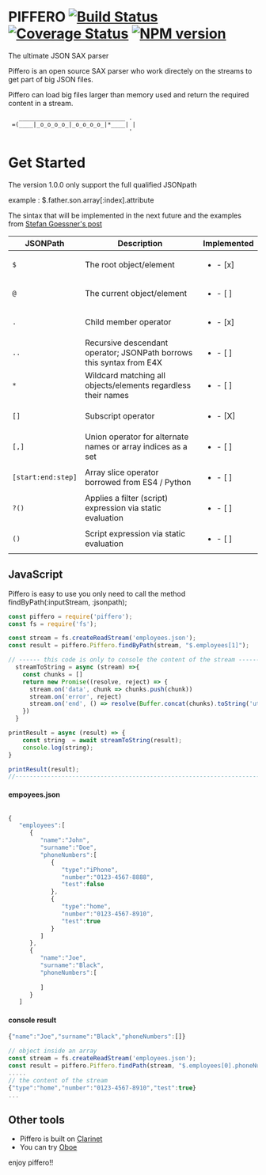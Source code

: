 # PIFFERO  [![Build Status](https://travis-ci.com/gfiorentino/piffero.svg?branch=master)](https://travis-ci.com/github/gfiorentino/piffero) [![Coverage Status](https://coveralls.io/repos/github/gfiorentino/piffero/badge.svg?branch=master)](https://coveralls.io/github/gfiorentino/piffero?branch=master) [![NPM version](https://img.shields.io/npm/v/piffero.svg)](https://www.npmjs.com/package/piffero)
The ultimate JSON SAX parser 

Piffero is an open source SAX parser who work directely on the streams to get part of big JSON files.

Piffero can load big files larger than memory used and return the required content in a stream.

 ``` 
    ______________________________ . 
  =(____|_o_o_o_o_|_o_o_o_o_|*____| |
                                   '
 ```
# Get Started

The version 1.0.0 only support the full qualified JSONpath

example : $.father.son.array[:index].attribute

The sintax that will be implemented in the next future and the examples from [Stefan Goessner's post](http://goessner.net/articles/JsonPath/) 

JSONPath         | Description                              |Implemented
-----------------|------------------------------------------|-----------------|
`$`               | The root object/element                 |<ul><li>- [x] </li></ul>
`@`                | The current object/element             |<ul><li>- [ ] </li></ul>
`.`                | Child member operator                  |<ul><li>- [x] </li></ul>
`..`	         | Recursive descendant operator; JSONPath borrows this syntax from E4X |<ul><li>- [ ] </li></ul>
`*`	         | Wildcard matching all objects/elements regardless their names |<ul><li>- [ ] </li></ul>
`[]`	         | Subscript operator |<ul><li>- [X] </li></ul>
`[,]`	         | Union operator for alternate names or array indices as a set| <ul><li>- [ ] </li></ul>
`[start:end:step]` | Array slice operator borrowed from ES4 / Python| <ul><li>- [ ] </li></ul>
`?()`              | Applies a filter (script) expression via static evaluation| <ul><li>- [ ] </li></ul>
`()`	         | Script expression via static evaluation | <ul><li>- [ ] </li></ul>

## JavaScript

Piffero is easy to use you only need to call the method findByPath(:inputStream, :jsonpath);
```js
const piffero = require('piffero');
const fs = require('fs');

const stream = fs.createReadStream('employees.json');
const result = piffero.Piffero.findByPath(stream, "$.employees[1]");

// ------ this code is only to console the content of the stream -------
  streamToString = async (stream) =>{
    const chunks = []
    return new Promise((resolve, reject) => {
      stream.on('data', chunk => chunks.push(chunk))
      stream.on('error', reject)
      stream.on('end', () => resolve(Buffer.concat(chunks).toString('utf8')))
    })
  }

printResult = async (result) => {
    const string  = await streamToString(result); 
    console.log(string);
}

printResult(result);
//---------------------------------------------------------------------
```
#### empoyees.json
```js

{
   "employees":[
      {
         "name":"John",
         "surname":"Doe",
         "phoneNumbers":[
            {
               "type":"iPhone",
               "number":"0123-4567-8888",
               "test":false
            },
            {
               "type":"home",
               "number":"0123-4567-8910",
               "test":true
            }
         ]
      },
      {
         "name":"Joe",
         "surname":"Black",
         "phoneNumbers":[
            
         ]
      }
   ]
```
#### console result 
```js
{"name":"Joe","surname":"Black","phoneNumbers":[]}
```
```js
// object inside an array 
const stream = fs.createReadStream('employees.json');
const result = piffero.Piffero.findPath(stream, "$.employees[0].phoneNumbers[1]");
.....
// the content of the stream
{"type":"home","number":"0123-4567-8910","test":true}
...
```
## Other tools
* Piffero is built on [Clarinet](https://github.com/dscape/clarinet) 
* You can try [Oboe](https://github.com/jimhigson/oboe.js)  

enjoy piffero!!
